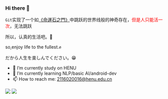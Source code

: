 ### Hi there 👋


``Git``实现了一个如[《命運石之門》](https://ja.wikipedia.org/wiki/STEINS;GATE)中跳跃的世界线般的神奇存在，<font color="#FF0000">但是人只能活一次</font>，无法跳跃

所以，认真的生活吧。💪

so,enjoy life to the fullest.✊

だから人生を楽しんでください。😁

- 🔭 I’m currently study on HENU
- 🌱 I’m currently learning NLP/basic AI/android-dev
- 📫 How to reach me: 2116020016@henu.edu.cn

<img align="center" src="https://github-readme-stats.vercel.app/api?username=3126058535&show_icons=true" />


<img align="center" src="https://github-readme-stats.vercel.app/api/top-langs/?username=3126058535&layout=compact" />
